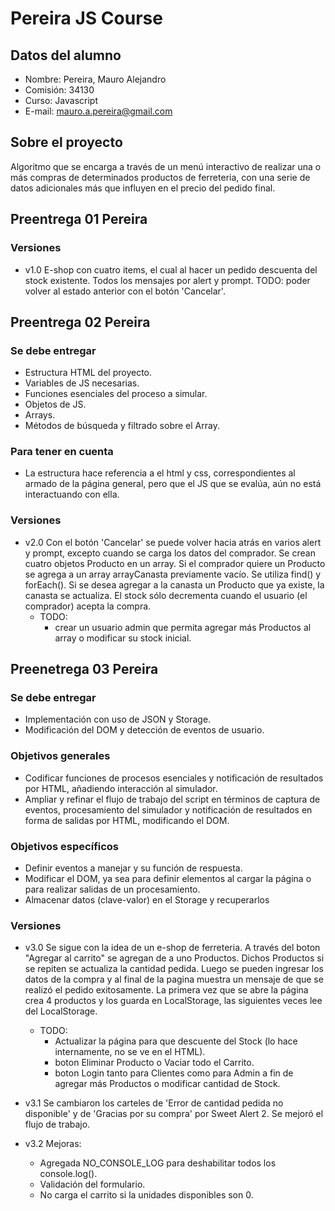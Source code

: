 # Pereira JS Course

## Datos del alumno
* Nombre: Pereira, Mauro Alejandro
* Comisión: 34130
* Curso: Javascript
* E-mail: mauro.a.pereira@gmail.com

## Sobre el proyecto
Algoritmo que se encarga a través de un menú interactivo de realizar una o más compras de determinados productos de ferreteria, con una serie de datos adicionales más que influyen en el precio del pedido final.

## Preentrega 01 Pereira
### Versiones
* v1.0 E-shop con cuatro items, el cual al hacer un pedido descuenta del stock existente. Todos los mensajes por alert y prompt. TODO: poder volver al estado anterior con el botón 'Cancelar'.

## Preentrega 02 Pereira
### Se debe entregar
* Estructura HTML del proyecto.
* Variables de JS necesarias.
* Funciones esenciales del proceso a simular.
* Objetos de JS.
* Arrays.
* Métodos de búsqueda y filtrado sobre el Array.

### Para tener en cuenta
* La estructura hace referencia a el html y css, correspondientes al armado de la página general, pero que el JS que se evalúa, aún no está interactuando con ella.
### Versiones
* v2.0 Con el botón 'Cancelar' se puede volver hacia atrás en varios alert y prompt, excepto cuando se carga los datos del comprador. Se crean cuatro objetos Producto en un array. Si el comprador quiere un Producto se agrega a un array arrayCanasta previamente vacío. Se utiliza find() y forEach(). Si se desea agregar a la canasta un Producto que ya existe, la canasta se actualiza. El stock sólo decrementa cuando el usuario (el comprador) acepta la compra. 
  * TODO: 
    * crear un usuario admin que permita agregar más Productos al array o modificar su stock inicial.

## Preenetrega 03 Pereira
### Se debe entregar
* Implementación con uso de JSON y Storage.
* Modificación del DOM y detección de eventos de usuario.
### Objetivos generales
* Codificar funciones de procesos esenciales y notificación de resultados por HTML, añadiendo interacción al simulador.
* Ampliar y refinar el flujo de trabajo del script en términos de captura de eventos, procesamiento del simulador y notificación de resultados en forma de salidas por HTML, modificando el DOM.
### Objetivos específicos
* Definir eventos a manejar y su función de respuesta.
* Modificar el DOM, ya sea para definir elementos al cargar la página o para realizar salidas de un procesamiento.
* Almacenar datos (clave-valor) en el Storage y recuperarlos
### Versiones
* v3.0 Se sigue con la idea de un e-shop de ferreteria. A través del boton "Agregar al carrito" se agregan de a uno Productos. Dichos Productos si se repiten se actualiza la cantidad pedida. Luego se pueden ingresar los datos de la compra y al final de la pagina muestra un mensaje de que se realizó el pedido exitosamente. La primera vez que se abre la página crea  4 productos y los guarda en LocalStorage, las siguientes veces lee del LocalStorage.
  * TODO:
    * Actualizar la página para que descuente del Stock (lo hace internamente, no se ve en el HTML). 
    * boton Eliminar Producto o Vaciar todo el Carrito. 
    * boton Login tanto para Clientes como para Admin a fin de agregar más Productos o modificar cantidad de Stock.

* v3.1 Se cambiaron los carteles de 'Error de cantidad pedida no disponible' y de 'Gracias por su compra' por Sweet Alert 2. Se mejoró el flujo de trabajo.
* v3.2 Mejoras:
    * Agregada NO_CONSOLE_LOG para deshabilitar todos los console.log().
    * Validación del formulario.
    * No carga el carrito si la unidades disponibles son 0.
